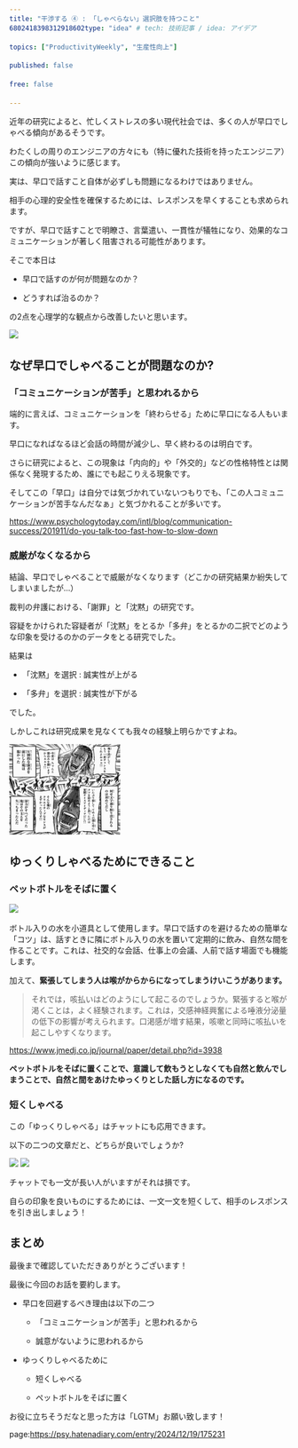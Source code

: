 ```yaml
---
title: "干渉する ④ : 「しゃべらない」選択肢を持つこと"
6802418398312918602type: "idea" # tech: 技術記事 / idea: アイデア

topics: ["ProductivityWeekly", "生産性向上"]

published: false

free: false

---
```












近年の研究によると、忙しくストレスの多い現代社会では、多くの人が早口でしゃべる傾向があるそうです。

わたくしの周りのエンジニアの方々にも（特に優れた技術を持ったエンジニア）この傾向が強いように感じます。



実は、早口で話すこと自体が必ずしも問題になるわけではありません。

相手の心理的安全性を確保するためには、レスポンスを早くすることも求められます。



ですが、早口で話すことで明瞭さ、言葉遣い、一貫性が犠牲になり、効果的なコミュニケーションが著しく阻害される可能性があります。



そこで本日は



- 早口で話すのが何が問題なのか？

- どうすれば治るのか？



の2点を心理学的な観点から改善したいと思います。





<img src="https://eiga.k-img.com/images/buzz/67044/2ba7ea9ca2d4e954/1200.jpg">



## なぜ早口でしゃべることが問題なのか?



### 「コミュニケーションが苦手」と思われるから



端的に言えば、コミュニケーションを「終わらせる」ために早口になる人もいます。



早口になればなるほど会話の時間が減少し、早く終わるのは明白です。



さらに研究によると、この現象は「内向的」や「外交的」などの性格特性とは関係なく発現するため、誰にでも起こりえる現象です。



そしてこの「早口」は自分では気づかれていないつもりでも、「この人コミュニケーションが苦手なんだなぁ」と気づかれることが多いです。



https://www.psychologytoday.com/intl/blog/communication-success/201911/do-you-talk-too-fast-how-to-slow-down





### 威厳がなくなるから



結論、早口でしゃべることで威厳がなくなります（どこかの研究結果か紛失してしまいましたが...）



裁判の弁護における、「謝罪」と「沈黙」の研究です。

容疑をかけられた容疑者が「沈黙」をとるか「多弁」をとるかの二択でどのような印象を受けるのかのデータをとる研究でした。



結果は



- 「沈黙」を選択 : 誠実性が上がる

- 「多弁」を選択 : 誠実性が下がる



でした。



しかしこれは研究成果を見なくても我々の経験上明らかですよね。



<img src="https://github.com/minegishirei/psy/blob/main/img/speak/speak_alot.png?raw=true">









## ゆっくりしゃべるためにできること



### ペットボトルをそばに置く



<img src="https://eiga.k-img.com/images/buzz/67044/2ba7ea9ca2d4e954/1200.jpg">



ボトル入りの水を小道具として使用します。早口で話すのを避けるための簡単な「コツ」は、話すときに隣にボトル入りの水を置いて定期的に飲み、自然な間を作ることです。これは、社交的な会話、仕事上の会議、人前で話す場面でも機能します。



加えて、**緊張してしまう人は喉がからからになってしまうけいこうがあります。**



> それでは，咳払いはどのようにして起こるのでしょうか。緊張すると喉が渇くことは，よく経験されます。これは，交感神経興奮による唾液分泌量の低下の影響が考えられます。口渇感が増す結果，咳嗽と同時に咳払いを起こしやすくなります。



https://www.jmedj.co.jp/journal/paper/detail.php?id=3938



**ペットボトルをそばに置くことで、意識して飲もうとしなくても自然と飲んでしまうことで、自然と間をあけたゆっくりとした話し方になるのです。**







### 短くしゃべる



この「ゆっくりしゃべる」はチャットにも応用できます。



以下の二つの文章だと、どちらが良いでしょうか?



<img src="https://appliv-domestic.akamaized.net/v1/900x/r/articles/129036/10588119_1600144729_087921400_0_672_513.jpeg">





<img src="https://appliv-domestic.akamaized.net/v1/900x/r/articles/129036/10588119_1600144710_083681700_0_673_191.jpeg">





チャットでも一文が長い人がいますがそれは損です。

自らの印象を良いものにするためには、一文一文を短くして、相手のレスポンスを引き出しましょう！





## まとめ



最後まで確認していただきありがとうございます！



最後に今回のお話を要約します。



- 早口を回避するべき理由は以下の二つ

    - 「コミュニケーションが苦手」と思われるから

    - 誠意がないように思われるから

- ゆっくりしゃべるために

    - 短くしゃべる

    - ペットボトルをそばに置く





お役に立ちそうだなと思った方は「LGTM」お願い致します！



 









page:https://psy.hatenadiary.com/entry/2024/12/19/175231
